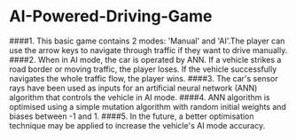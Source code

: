 # AI-Powered-Driving-Game
####1. This basic game contains 2 modes: 'Manual' and 'AI'.The player can use the arrow keys to navigate through traffic if they want to drive manually. 
####2. When in AI mode, the car is operated by ANN. If a vehicle strikes a road border or moving traffic, the player loses. If the vehicle successfully navigates the whole traffic flow, the player wins.
####3. The car's sensor rays have been used as inputs for an artificial neural network (ANN) algorithm that controls the vehicle in AI mode.
####4. ANN algorithm is optimised using a simple mutation algorithm with random initial weights and biases between -1 and 1.
####5. In the future, a better optimisation technique may be applied to increase the vehicle's AI mode accuracy.
